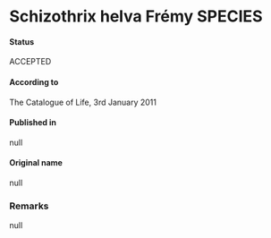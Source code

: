 # Schizothrix helva Frémy SPECIES

#### Status
ACCEPTED

#### According to
The Catalogue of Life, 3rd January 2011

#### Published in
null

#### Original name
null

### Remarks
null